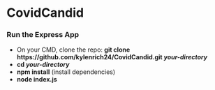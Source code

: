 # CovidCandid

<h3>Run the Express App</h3>
<ul>
  <li>On your CMD, clone the repo: <strong>git clone https://github.com/kylenrich24/CovidCandid.git <i>your-directory</i></strong>
  <li><strong>cd <i>your-directory</i></strong>
  <li><strong>npm install</strong> (install dependencies)
  <li><strong>node index.js</strong>
</ul>
